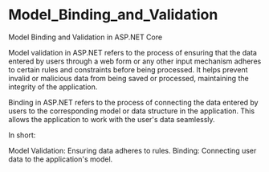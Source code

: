 # Model_Binding_and_Validation
Model Binding and Validation in ASP.NET Core


Model validation in ASP.NET refers to the process of ensuring that the data entered by users through a web form or any other input mechanism adheres to certain rules and constraints before being processed. It helps prevent invalid or malicious data from being saved or processed, maintaining the integrity of the application.

Binding in ASP.NET refers to the process of connecting the data entered by users to the corresponding model or data structure in the application. This allows the application to work with the user's data seamlessly.

In short:

Model Validation: Ensuring data adheres to rules.
Binding: Connecting user data to the application's model.







